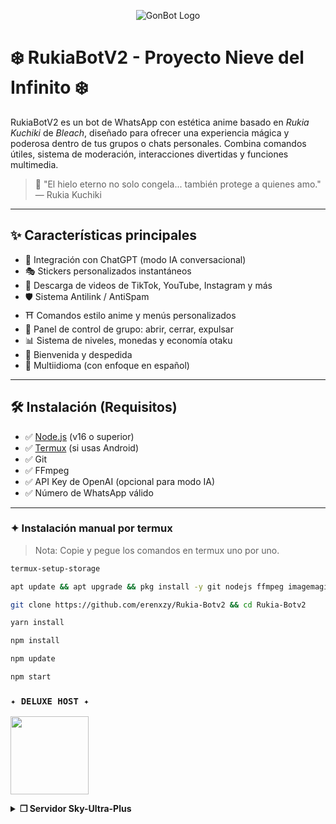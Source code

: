 <p align="center">
  <img src="https://qu.ax/ViZAp.jpg" alt="GonBot Logo">
</p>


# ❄️ RukiaBotV2 - Proyecto Nieve del Infinito ❄️

RukiaBotV2 es un bot de WhatsApp con estética anime basado en _Rukia Kuchiki_ de *Bleach*, diseñado para ofrecer una experiencia mágica y poderosa dentro de tus grupos o chats personales. Combina comandos útiles, sistema de moderación, interacciones divertidas y funciones multimedia. 

> 🧊 "El hielo eterno no solo congela... también protege a quienes amo." — Rukia Kuchiki

---

## ✨ Características principales

- 🧠 Integración con ChatGPT (modo IA conversacional)
- 🎭 Stickers personalizados instantáneos
- 🎥 Descarga de videos de TikTok, YouTube, Instagram y más
- 🛡️ Sistema Antilink / AntiSpam
- ⛩️ Comandos estilo anime y menús personalizados
- 🔧 Panel de control de grupo: abrir, cerrar, expulsar
- 📊 Sistema de niveles, monedas y economía otaku
- 💌 Bienvenida y despedida
- 🧩 Multiidioma (con enfoque en español)

---

## 🛠️ Instalación (Requisitos)

- ✅ [Node.js](https://nodejs.org/) (v16 o superior)
- ✅ [Termux](https://f-droid.org/packages/com.termux/) (si usas Android)
- ✅ Git
- ✅ FFmpeg
- ✅ API Key de OpenAI (opcional para modo IA)
- ✅ Número de WhatsApp válido

---

### **✦ Instalación manual por termux**
> Nota: Copie y pegue los comandos en termux uno por uno.
```bash
termux-setup-storage
```

```bash
apt update && apt upgrade && pkg install -y git nodejs ffmpeg imagemagick yarn
```

```bash
git clone https://github.com/erenxzy/Rukia-Botv2 && cd Rukia-Botv2
```

```bash
yarn install
```

```bash
npm install
```

```bash
npm update
```

```bash
npm start
```

### **`✦ DELUXE HOST ✦`**

<a
href="https://dash.skyultraplus.com/home"><img src="https://qu.ax/hZUst.jpg" height="125px"></a>

<details>
 <summary><b> ❒ Servidor Sky-Ultra-Plus</b></summary>

* Dashboard : [`Dash Deluxe Host`](https://dash.skyultraplus.com)
* Panel : [`Panel Deluxe Host`](https://panel.skyultraplus.com)
* Canal de WhatsApp : [`Canal Deluxe Host`](https://whatsapp.com/channel/0029VbBAXMdBlHpcfaLPDV1n)
* Comunidad : [`Aquí`](https://chat.whatsapp.com/GXwZX6U6f6OIxthaE4kF37)
* Contacto : [`KenisawaDev`](https://wa.me/+5493865642938)
* Contacto  : [`Sebas`](https://wa.me/+5491166887146)
